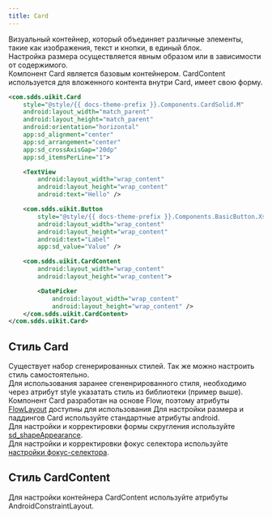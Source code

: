 ```yaml
---
title: Card
---
```



Визуальный контейнер, который объединяет различные элементы, такие как изображения, текст и кнопки, в единый блок.  
Настройка размера осуществляется явным образом или в зависимости от содержимого.  
Компонент Card является базовым контейнером. CardContent используется для вложенного контента внутри Card, имеет свою форму.

```xml
<com.sdds.uikit.Card
    style="@style/{{ docs-theme-prefix }}.Components.CardSolid.M"
    android:layout_width="match_parent"
    android:layout_height="match_parent"
    android:orientation="horizontal"
    app:sd_alignment="center"
    app:sd_arrangement="center"
    app:sd_crossAxisGap="20dp"
    app:sd_itemsPerLine="1">

    <TextView
        android:layout_width="wrap_content"
        android:layout_height="wrap_content"
        android:text="Hello" />

    <com.sdds.uikit.Button
        style="@style/{{ docs-theme-prefix }}.Components.BasicButton.Xs"
        android:layout_width="wrap_content"
        android:layout_height="wrap_content"
        android:text="Label"
        app:sd_value="Value" />

    <com.sdds.uikit.CardContent
        android:layout_width="wrap_content"
        android:layout_height="wrap_content">

        <DatePicker
            android:layout_width="wrap_content"
            android:layout_height="wrap_content" />
    </com.sdds.uikit.CardContent>
</com.sdds.uikit.Card>
```

## Стиль Card

Существует набор сгенерированных стилей. Так же можно настроить стиль самостоятельно.  
Для использования заранее сгененрированного стиля, необходимо через атрибут style указатать стиль из библиотеки (пример выше).  
Компонент Card разработан на основе Flow, поэтому атрибуты [FlowLayout](FlowUsage.md#настройка-flow) доступны для использования
Для настройки размера и паддингов Card используйте стандартные атрибуты android.  
Для настройки и корректировки формы скругления используйте [sd_shapeAppearance](../theme/ShapeAppearance.md#sd_shapeappearance).  
Для настройки и корректировки фокус селектора используйте [настройки фокус-селектора](../focus).  

## Стиль CardContent

Для настройки контейнера CardContent используйте атрибуты AndroidConstraintLayout.
